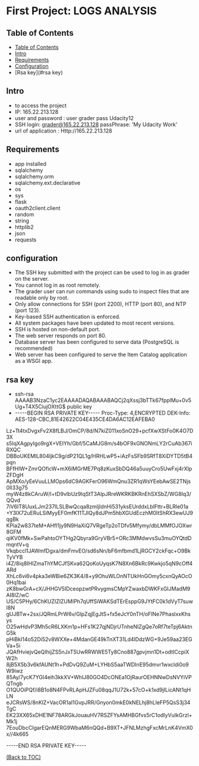 # First Project: LOGS ANALYSIS

## Table of Contents

- [Table of Contents](#table-of-contents)
- [Intro](#intro)
- [Requirements](#requirements)
- [Configuration](#configuration)
- [Rsa key](#rsa key)

## Intro

- to access the project
- IP: 165.22.213.128
- user and password : user grader pass Udacity12
- SSH login: grader@165.22.213.128 passPhrase: 'My Udacity Work'
- url of application :
Http://165.22.213.128

## Requirements	
- app installed
- sqlalchemy
- sqlalchemy.orm
- sqlalchemy.ext.declarative
- os
- sys
- flask
- oauth2client.client
- random
- string
- httplib2
- json
- requests
## configuration
- The SSH key submitted with the project can be used to log in as grader on the server.
- You cannot log in as root remotely.
- The grader user can run commands using sudo to inspect files that are readable only by root.
- Only allow connections for SSH (port 2200), HTTP (port 80), and NTP (port 123).
- Key-based SSH authentication is enforced.
- All system packages have been updated to most recent versions.
- SSH is hosted on non-default port.
- The web server responds on port 80.
- Database server has been configured to serve data (PostgreSQL is recommended)
- Web server has been configured to serve the Item Catalog application as a WSGI app.
## rsa key
- ssh-rsa AAAAB3NzaC1yc2EAAAADAQABAAABAQCj2qXssj3bTTk67fpplMu+0v5Ug+T4X5CiujOXttG$ public key
- -----BEGIN RSA PRIVATE KEY-----
Proc-Type: 4,ENCRYPTED
DEK-Info: AES-128-CBC,81E42622C04E435CE4DA6AC12EAFEBA0

Lz+Tt4txDvgxFv2X8fLBJ/OmCP/8d/N7kiZ011xoSnO29+pcfXwXStFo0K4O7D3X
s5IqXAgpyIgo9rgX+VEIYh/Gbf/5CaMJG8m/s4bOF9xGNONmLY2rCuAb367iRXQC
DBBoUKEMlL804ljkC9g/dP21QL1g/HRHLwP5+iAzFsSFb9SRfT8XiDYTD5tB4pqn
BFfHlW+ZmrQOficW+mX6iMGrME7Pq8zKuxSbDQ46a5uuyCro5UwFxj4rXIpZFDgH
ApMXo/yEeVuuLLMOps6dC9AGKFerO96WmQnu3ZR1qWsYEebAwSE2TNjs0Il33g75
myW4z8kCAruW/l+tD9vIbUz9lqStT3AlpJRreWKRKBKRnEhSXSbZ/WG8Iq3/QQvd
7iV6IT8UuxLJm237ILSLBwQcqa8zmljIdnHi531yksEUrddxLblFttr+BLRle01a
+Y3lX72uERuLSiMyyEF0mfK11TJIQy8dJPm5hbXGUdEczhM0ItShRX3ewUJ9qgBk
KPia2w837teM+AHfI1jy9N9HaXiQ7VRgeTp2oTDfv5Mfymy/dbLMMfOJOXwr8GFM
qiKV0fMk+SwPahtoOYTHg2Qbyra9GryVBr5+ORc3MMdwvsSu3muOYQtdDmqntV+q
Vkqbccl1JAWmfDgxa/dmFmvEO/sd6sNn/bF6mfbmd1LjRGCY2ckFqc+O9BkTyVYB
i4Z/8iq8IHIZmaThYMCJfSKva62QoKoUyqsK7N8Xn6BkRc9Kwkjo5qN9cOff4ARd
XhLc6vi6v4pka3eWBie6ZK3K4/8+y9OhuWLOnNTUkHnGOmy5cxnQyAOcO0Hq1bai
zK8bwGrA+cX/JHHGV5IDceopzwtPRvygmsCMpYZwaxbDWKFxGIJMadM9AI8IZ/wC
US/C5PHy/6ChKUZIZlZUMIPh7qUffSiWAKSdTErEsppG9JYtFC0k1dVyT7suwI8N
gUJBTw+2sx/JQRmLPrW6v/GlpZqjEgJtS+fx5eJcY0nTH/oFlNe7PhaslxxKhsys
O25wHdvP3Mh5cR6LXKm1p+HFs1K27qjNDjrUTnheNIZgQe7oRf7teTpj6AktnG5k
pHiBkI14o52Di52v8WXXe+4MdanGE49kTnXT31Ld4lDdzWG+9Je59aa23EGVa+5i
JQAfHviejvQeQIhijZS5nJxT5UwRRWWE5Ty8Cno887gpvjmn1Dt+odtICcpiXW2h
8jB5X5b3v6kfAUNt1h+PdDvQ9ZuM+LYHbS5aaTWDInE95dmvr1wxcldi0o9W9iwz
85Ay/7ycK7YGI4eih3kkXV+WhIJ80GO4DcONEa1OjRaurOEHNNwDsNVYiVPQTngb
O1QUOiPQf/i8B1o8N4FPvRLApHJZFu08qqJ1U72k+57cO+k1xd9jILicANt1qHLN
eJCRsWS/8nKlZ+VacOR1aI1GvpJRR/Gnyon0mkE0kNELhj8hLleFP5QsS3j34TgC
EK23XX65xDHE1NF78ARGkJouauHV7RSZFYsAMHBGfvs5rC1odIyVuIkGrzl+Mk1j
7EouDbcCIgarEQnMERG9WbaM6nQQd+B9XT+JFNLMzhgFxcMrLnK4VmX0x//4k665

-----END RSA PRIVATE KEY-----
 
[(Back to TOC)](#table-of-contents)
